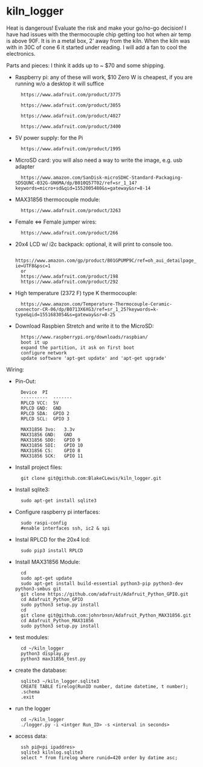 # kiln_logger

Heat is dangerous! Evaluate the risk and make your go/no-go decision!
I have had issues with the thermocouple chip getting too hot when air temp is above 90F. It is in a metal box, 2' away from the kiln. When the kiln was with in 30C of cone 6 it started under reading. I will add a fan to cool the electronics.

Parts and pieces: I think it adds up to ~ $70 and some shipping.

- Raspberry pi: any of these will work, $10 Zero W is cheapest, if you are running w/o  a desktop it will suffice

		https://www.adafruit.com/product/3775

		https://www.adafruit.com/product/3055

		https://www.adafruit.com/product/4027

		https://www.adafruit.com/product/3400

- 5V power supply: for the Pi

		https://www.adafruit.com/product/1995

- MicroSD card: you will also need a way to write the image, e.g. usb adapter

		https://www.amazon.com/SanDisk-microSDHC-Standard-Packaging-SDSQUNC-032G-GN6MA/dp/B010Q57T02/ref=sr_1_14?keywords=micro+sd&qid=1552005480&s=gateway&sr=8-14

- MAX31856 thermocouple module:

		https://www.adafruit.com/product/3263

- Female <=> Female jumper wires:

		https://www.adafruit.com/product/266

- 20x4 LCD w/ i2c backpack: optional, it will print to console too.

		https://www.amazon.com/gp/product/B01GPUMP9C/ref=oh_aui_detailpage_o01_s00?ie=UTF8&psc=1
		or
		https://www.adafruit.com/product/198
		https://www.adafruit.com/product/292

- High temperature (2372 F) type K thermocouple:

		https://www.amazon.com/Temperature-Thermocouple-Ceramic-connector-CR-06/dp/B0713X6XG3/ref=sr_1_25?keywords=k-type&qid=1551683054&s=gateway&sr=8-25


- Download Raspbien Stretch and write it to the MicroSD:

		https://www.raspberrypi.org/downloads/raspbian/
		boot it up
		expand the partition, it ask on first boot
		configure network
		update software 'apt-get update' and 'apt-get upgrade'

Wiring:

- Pin-Out:

		Device	PI
		----------	-------
		RPLCD VCC:	5V
		RPLCD GND:	GND
		RPLCD SDA:	GPIO 2
		RPLCD SCL:	GPIO 3

		MAX31856 3vo:	3.3v
		MAX31856 GND:	GND
		MAX31856 SDO:	GPIO 9
		MAX31856 SDI:	GPIO 10
		MAX31856 CS:	GPIO 8
		MAX31856 SCK:	GPIO 11


- Install project files:

		git clone git@github.com:BlakeCLewis/kiln_logger.git

- Install sqlite3:

		sudo apt-get install sqlite3

- Configure raspberry pi interfaces:

		sudo raspi-config
		#enable interfaces ssh, ic2 & spi

- Instal RPLCD for the 20x4 lcd:

		sudo pip3 install RPLCD

- Install MAX31856 Module:

		cd
		sudo apt-get update
		sudo apt-get install build-essential python3-pip python3-dev python3-smbus git
		git clone https://github.com/adafruit/Adafruit_Python_GPIO.git
		cd Adafruit_Python_GPIO
		sudo python3 setup.py install
		cd
		git clone git@github.com:johnrbnsn/Adafruit_Python_MAX31856.git
		cd Adafruit_Python_MAX31856
		sudo python3 setup.py install
- test modules:

		cd ~/kiln_logger
		python3 display.py
		python3 max31856_test.py
- create the database:

		sqlite3 ~/kiln_logger.sqlite3
		CREATE TABLE firelog(RunID number, datime datetime, t number);
		.schema
		.exit

- run the logger

		cd ~/kiln_logger
		./logger.py -i <intger Run_ID> -s <interval in seconds>


- access data:

		ssh pi@<pi ipaddres>
		sqlite3 kilnlog.sqlite3
		select * from firelog where runid=420 order by datime asc;
